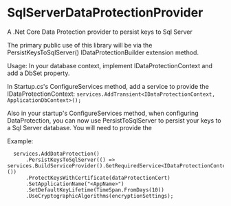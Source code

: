 # SqlServerDataProtectionProvider
A .Net Core Data Protection provider to persist keys to Sql Server

The primary public use of this library will be via the PersistKeysToSqlServer() IDataProtectionBuilder extension method.

Usage:
In your database context, implement IDataProtectionContext and add a DbSet<DataProtectionKey> property.
  
In Startup.cs's ConfigureServices method, add a service to provide the IDataProtectionContext:
`services.AddTransient<IDataProtectionContext, ApplicationDbContext>();`
  
Also in your startup's ConfigureServices method, when configuring DataProtection, you can now use PersistToSqlServer to persist your keys to a Sql Server database.  You will need to provide the 

Example:
```
  services.AddDataProtection()
      .PersistKeysToSqlServer(() => services.BuildServiceProvider().GetRequiredService<IDataProtectionContext>())
      .ProtectKeysWithCertificate(dataProtectionCert)
      .SetApplicationName("<AppName>")
      .SetDefaultKeyLifetime(TimeSpan.FromDays(10))
      .UseCryptographicAlgorithms(encryptionSettings);
```
